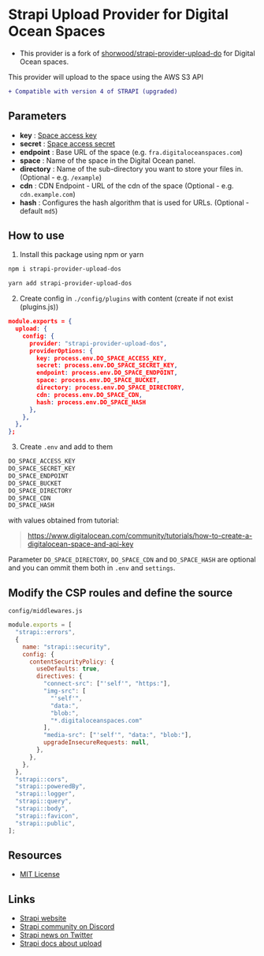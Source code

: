 # Strapi Upload Provider for Digital Ocean Spaces
- This provider is a fork of  [shorwood/strapi-provider-upload-do](https://github.com/shorwood/strapi-provider-upload-do) for Digital Ocean spaces.

This provider will upload to the space using the AWS S3 API 

```diff
+ Compatible with version 4 of STRAPI (upgraded)
```
## Parameters
- **key** : [Space access key](https://cloud.digitalocean.com/account/api/tokens)
- **secret** : [Space access secret](https://cloud.digitalocean.com/account/api/tokens)
- **endpoint** : Base URL of the space (e.g. `fra.digitaloceanspaces.com`)
- **space** : Name of the space in the Digital Ocean panel.
- **directory** : Name of the sub-directory you want to store your files in. (Optional - e.g. `/example`)
- **cdn** : CDN Endpoint - URL of the cdn of the space (Optional - e.g. `cdn.example.com`)
- **hash** : Configures the hash algorithm that is used for URLs. (Optional - default `md5`)

## How to use

1. Install this package using npm or yarn

```bash
npm i strapi-provider-upload-dos
```

```bash
yarn add strapi-provider-upload-dos
```

2. Create config in `./config/plugins` with content (create if not exist (plugins.js))

```json
module.exports = {
  upload: {
    config: {
      provider: "strapi-provider-upload-dos",
      providerOptions: {
        key: process.env.DO_SPACE_ACCESS_KEY,
        secret: process.env.DO_SPACE_SECRET_KEY,
        endpoint: process.env.DO_SPACE_ENDPOINT,
        space: process.env.DO_SPACE_BUCKET,
        directory: process.env.DO_SPACE_DIRECTORY,
        cdn: process.env.DO_SPACE_CDN,
        hash: process.env.DO_SPACE_HASH
      },
    },
  },
};

```

3. Create `.env` and add to them 

```bash
DO_SPACE_ACCESS_KEY
DO_SPACE_SECRET_KEY
DO_SPACE_ENDPOINT
DO_SPACE_BUCKET
DO_SPACE_DIRECTORY
DO_SPACE_CDN
DO_SPACE_HASH
```

with values obtained from tutorial:

> https://www.digitalocean.com/community/tutorials/how-to-create-a-digitalocean-space-and-api-key

Parameter `DO_SPACE_DIRECTORY`, `DO_SPACE_CDN` and `DO_SPACE_HASH` are optional and you can ommit them both in `.env` and `settings`.

## Modify the CSP roules and define the source


`config/middlewares.js`

```javascript
module.exports = [
  "strapi::errors",
  {
    name: "strapi::security",
    config: {
      contentSecurityPolicy: {
        useDefaults: true,
        directives: {
          "connect-src": ["'self'", "https:"],
          "img-src": [
            "'self'",
            "data:",
            "blob:",
            "*.digitaloceanspaces.com"
          ],
          "media-src": ["'self'", "data:", "blob:"],
          upgradeInsecureRequests: null,
        },
      },
    },
  },
  "strapi::cors",
  "strapi::poweredBy",
  "strapi::logger",
  "strapi::query",
  "strapi::body",
  "strapi::favicon",
  "strapi::public",
];

```


## Resources

- [MIT License](LICENSE.md)

## Links

- [Strapi website](http://strapi.io/)
- [Strapi community on Discord](http://discord.strapi.io)
- [Strapi news on Twitter](https://twitter.com/strapijs)
- [Strapi docs about upload](https://docs.strapi.io/developer-docs/latest/getting-started/introduction.html#open-source-contribution)


